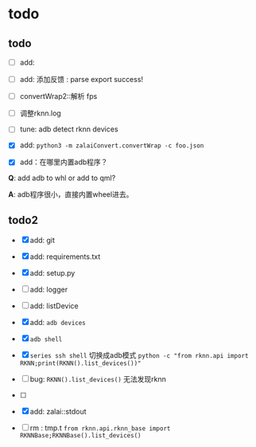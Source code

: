 # todo

## todo

- [ ] add: 
- [ ] add: 添加反馈 : parse export success!
- [ ] convertWrap2::解析 fps
- [ ] 调整rknn.log
- [ ] tune: adb detect rknn devices
- [x] add: `python3 -m zalaiConvert.convertWrap -c foo.json`
- [x] add：在哪里内置adb程序？


**Q**: add adb to whl or add to qml?

**A**: adb程序很小，直接内置wheel进去。


## todo2

- [x] add: git
- [x] add: requirements.txt
- [x] add: setup.py
- [ ] add: logger
- [ ] add: listDevice
- [x] add: `adb devices` 
- [x] `adb shell`
- [x] `series ssh shell` 切换成adb模式
` python -c "from rknn.api import RKNN;print(RKNN().list_devices())" `
- [ ] bug: `RKNN().list_devices()` 无法发现rknn
- [ ] 
- [x] add: zalai::stdout
- [ ] rm : tmp.t
`from rknn.api.rknn_base import RKNNBase;RKNNBase().list_devices()`

